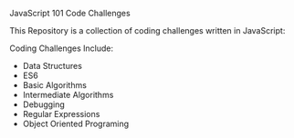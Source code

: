 JavaScript 101 Code Challenges

This Repository is  a collection of coding challenges written in JavaScript:

Coding Challenges Include:

- Data Structures
- ES6
- Basic Algorithms
- Intermediate Algorithms
- Debugging
- Regular Expressions
- Object Oriented Programing
